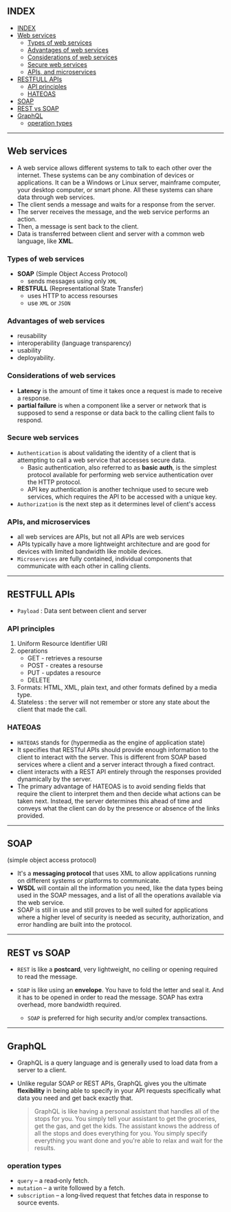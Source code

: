 ## INDEX

- [INDEX](#index)
- [Web services](#web-services)
  - [Types of web services](#types-of-web-services)
  - [Advantages of web services](#advantages-of-web-services)
  - [Considerations of web services](#considerations-of-web-services)
  - [Secure web services](#secure-web-services)
  - [APIs, and microservices](#apis-and-microservices)
- [RESTFULL APIs](#restfull-apis)
  - [API principles](#api-principles)
  - [HATEOAS](#hateoas)
- [SOAP](#soap)
- [REST vs SOAP](#rest-vs-soap)
- [GraphQL](#graphql)
  - [operation types](#operation-types)

---

## Web services

- A web service allows different systems to talk to each other over the internet. These systems can be any combination of devices or applications. It can be a Windows or Linux server, mainframe computer, your desktop computer, or smart phone. All these systems can share data through web services.
- The client sends a message and waits for a response from the server.
- The server receives the message, and the web service performs an action.
- Then, a message is sent back to the client.
- Data is transferred between client and server with a common web language, like **XML**.

### Types of web services

- **SOAP** (Simple Object Access Protocol)
  - sends messages using only `XML`
- **RESTFULL** (Representational State Transfer)
  - uses HTTP to access resourses
  - use `XML` or `JSON`

### Advantages of web services

- reusability
- interoperability (language transparency)
- usability
- deployability.

### Considerations of web services

- **Latency** is the amount of time it takes once a request is made to receive a response.
- **partial failure** is when a component like a server or network that is supposed to send a response or data back to the calling client fails to respond.

### Secure web services

- `Authentication` is about validating the identity of a client that is attempting to call a web service that accesses secure data.
  - Basic authentication, also referred to as **basic auth**, is the simplest protocol available for performing web service authentication over the HTTP protocol.
  - API key authentication is another technique used to secure web services, which requires the API to be accessed with a unique key.
- `Authorization` is the next step as it determines level of client's access

### APIs, and microservices

- all web services are APIs, but not all APIs are web services
- APIs typically have a more lightweight architecture and are good for devices with limited bandwidth like mobile devices.
- `Microservices` are fully contained, individual components that communicate with each other in calling clients.

---

## RESTFULL APIs

- `Payload` : Data sent between client and server

### API principles

1. Uniform Resource Identifier URI
2. operations
   - GET - retrieves a resourse
   - POST - creates a resourse
   - PUT - updates a resource
   - DELETE
3. Formats: HTML, XML, plain text, and other formats defined by a media type.
4. Stateless : the server will not remember or store any state about the client that made the call.

### HATEOAS

- `HATEOAS` stands for (hypermedia as the engine of application state)
- It specifies that RESTful APIs should provide enough information to the client to interact with the server. This is different from SOAP based services where a client and a server interact through a fixed contract.
- client interacts with a REST API entirely through the responses provided dynamically by the server.
- The primary advantage of HATEOAS is to avoid sending fields that require the client to interpret them and then decide what actions can be taken next. Instead, the server determines this ahead of time and conveys what the client can do by the presence or absence of the links provided.

---

## SOAP

(simple object access protocol)

- It's a **messaging protocol** that uses XML to allow applications running on different systems or platforms to communicate.
- **WSDL** will contain all the information you need, like the data types being used in the SOAP messages, and a list of all the operations available via the web service.
- SOAP is still in use and still proves to be well suited for applications where a higher level of security is needed as security, authorization, and error handling are built into the protocol.

---

## REST vs SOAP

- `REST` is like a **postcard**, very lightweight, no ceiling or opening required to read the message.

- `SOAP` is like using an **envelope**. You have to fold the letter and seal it. And it has to be opened in order to read the message. SOAP has extra overhead, more bandwidth required.
  - `SOAP` is preferred for high security and/or complex transactions.

---

## GraphQL

- GraphQL is a query language and is generally used to load data from a server to a client.
- Unlike regular SOAP or REST APIs, GraphQL gives you the ultimate **flexibility** in being able to specify in your API requests specifically what data you need and get back exactly that.

  > GraphQL is like having a personal assistant that handles all of the stops for you. You simply tell your assistant to get the groceries, get the gas, and get the kids. The assistant knows the address of all the stops and does everything for you. You simply specify everything you want done and you're able to relax and wait for the results.

### operation types

- `query` – a read‐only fetch.
- `mutation` – a write followed by a fetch.
- `subscription` – a long‐lived request that fetches data in response to source events.

